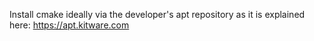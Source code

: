 Install cmake ideally via the developer's apt repository as it is explained here: https://apt.kitware.com